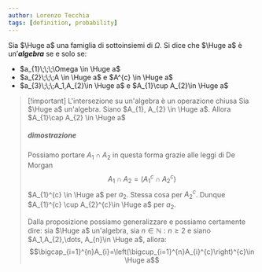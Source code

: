 ```yaml
---
author: Lorenzo Tecchia
tags: [definition, probability]
---
```

 Sia $\Huge a$ una famiglia di sottoinsiemi di $\Omega$. Si dice che $\Huge a$ è un’***algebra*** se e solo se:
- $a_{1}\;\;\;\Omega \in \Huge a$
- $a_{2}\;\;\;A \in \Huge a$ e $A^{c} \in \Huge a$
- $a_{3}\;\;\;A_1,A_{2}\in \Huge a$ e $A_{1}\cup A_{2}\in \Huge a$
>[!important] L'intersezione su un'algebra è un operazione chiusa
> Sia $\Huge a$ un'algebra. Siano $A_{1}, A_{2} \in \Huge a$. Allora $A_{1}\cap A_{2} \in \Huge a$
> ##### dimostrazione
> Possiamo portare $A_{1} \cap A_{2}$ in questa forma grazie alle leggi di De Morgan $$A_{1} \cap A_{2} = (A_{1}^c \cap A_{2}^c)$$
> $A_{1}^{c} \in \Huge a$ per $a_2$. Stessa cosa per $A_{2}^c$. Dunque $A_{1}^{c} \cup A_{2}^{c}\in \Huge a$ per $a_2$.
> 
> Dalla proposizione possiamo generalizzare e possiamo certamente dire: sia $\Huge a$ un'algebra, sia $n \in \mathbb{N}: n\geq 2$ e siano $A_1,A_{2},\dots, A_{n}\in \Huge a$, allora:$$\bigcap_{i=1}^{n}A_{i}=\left(\bigcup_{i=1}^{n}A_{i}^{c}\right)^{c}\in \Huge a$$
